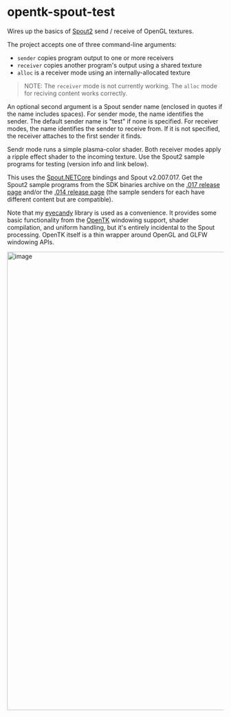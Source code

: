 # opentk-spout-test

Wires up the basics of [Spout2](https://github.com/leadedge/Spout2) send / receive of OpenGL textures.

The project accepts one of three command-line arguments:
* `sender` copies program output to one or more receivers
* `receiver` copies another program's output using a shared texture
* `alloc` is a receiver mode using an internally-allocated texture

> NOTE: The `receiver` mode is not currently working. The `alloc` mode for reciving content works correctly.

An optional second argument is a Spout sender name (enclosed in quotes if the name includes spaces). For sender mode, the name identifies the sender. The default sender name is "test" if none is specified. For receiver modes, the name identifies the sender to receive from. If it is not specified, the receiver attaches to the first sender it finds.

Sendr mode runs a simple plasma-color shader. Both receiver modes apply a ripple effect shader to the incoming texture. Use the Spout2 sample programs for testing (version info and link below).

This uses the [Spout.NETCore](https://github.com/AWAS666/Spout.NETCore) bindings and Spout v2.007.017. Get the Spout2 sample programs from the SDK binaries archive on the [.017 release page](https://github.com/leadedge/Spout2/releases/tag/2.007.017) and/or the [.014 release page](https://github.com/leadedge/Spout2/releases/tag/2.007.014) (the sample senders for each have different content but are compatible).

Note that my [eyecandy](https://github.com/MV10/eyecandy) library is used as a convenience. It provides some basic functionality from the [OpenTK](https://github.com/opentk/opentk) windowing support, shader compilation, and uniform handling, but it's entirely incidental to the Spout processing. OpenTK itself is a thin wrapper around OpenGL and GLFW windowing APIs.

<img width="991" height="1063" alt="image" src="https://github.com/user-attachments/assets/1facb76d-5115-4b76-a307-80bd6e70f2cc" />

